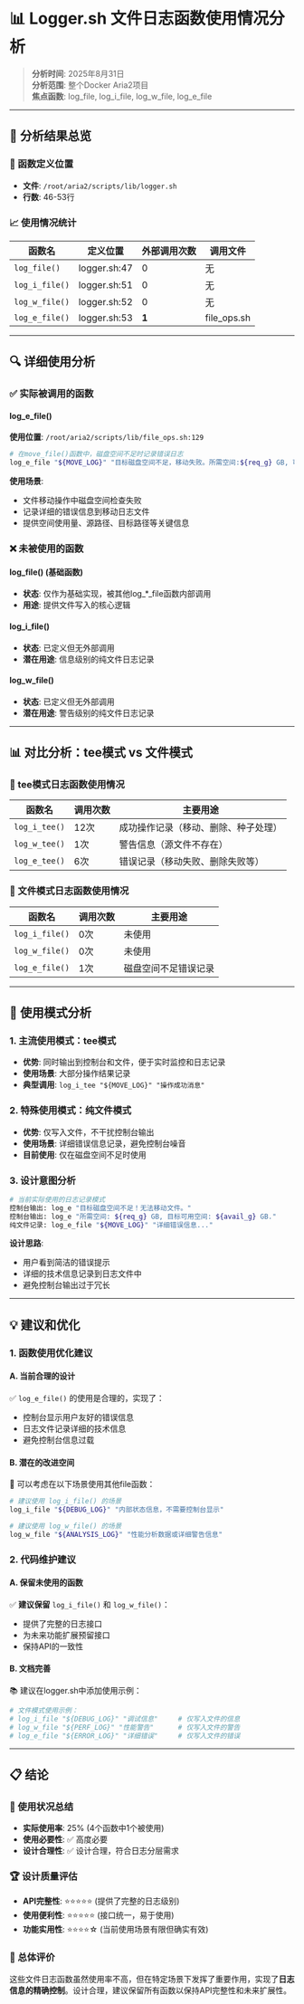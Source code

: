 # 📊 Logger.sh 文件日志函数使用情况分析

> **分析时间**: 2025年8月31日  
> **分析范围**: 整个Docker Aria2项目  
> **焦点函数**: log_file, log_i_file, log_w_file, log_e_file

---

## 🎯 分析结果总览

### 📝 函数定义位置
- **文件**: `/root/aria2/scripts/lib/logger.sh`
- **行数**: 46-53行

### 📈 使用情况统计

| 函数名 | 定义位置 | 外部调用次数 | 调用文件 |
|--------|----------|-------------|----------|
| `log_file()` | logger.sh:47 | 0 | 无 |
| `log_i_file()` | logger.sh:51 | 0 | 无 |
| `log_w_file()` | logger.sh:52 | 0 | 无 |
| `log_e_file()` | logger.sh:53 | **1** | file_ops.sh |

---

## 🔍 详细使用分析

### ✅ 实际被调用的函数

#### log_e_file()
**使用位置**: `/root/aria2/scripts/lib/file_ops.sh:129`

```bash
# 在move_file()函数中，磁盘空间不足时记录错误日志
log_e_file "${MOVE_LOG}" "目标磁盘空间不足，移动失败。所需空间:${req_g} GB, 可用空间:${avail_g} GB. 源:${SOURCE_PATH} -> 目标:${TARGET_PATH}"
```

**使用场景**: 
- 文件移动操作中磁盘空间检查失败
- 记录详细的错误信息到移动日志文件
- 提供空间使用量、源路径、目标路径等关键信息

### ❌ 未被使用的函数

#### log_file() (基础函数)
- **状态**: 仅作为基础实现，被其他log_*_file函数内部调用
- **用途**: 提供文件写入的核心逻辑

#### log_i_file()
- **状态**: 已定义但无外部调用
- **潜在用途**: 信息级别的纯文件日志记录

#### log_w_file()  
- **状态**: 已定义但无外部调用
- **潜在用途**: 警告级别的纯文件日志记录

---

## 📊 对比分析：tee模式 vs 文件模式

### 🔄 tee模式日志函数使用情况

| 函数名 | 调用次数 | 主要用途 |
|--------|----------|----------|
| `log_i_tee()` | 12次 | 成功操作记录（移动、删除、种子处理） |
| `log_w_tee()` | 1次 | 警告信息（源文件不存在） |
| `log_e_tee()` | 6次 | 错误记录（移动失败、删除失败等） |

### 📝 文件模式日志函数使用情况

| 函数名 | 调用次数 | 主要用途 |
|--------|----------|----------|
| `log_i_file()` | 0次 | 未使用 |
| `log_w_file()` | 0次 | 未使用 |
| `log_e_file()` | 1次 | 磁盘空间不足错误记录 |

---

## 🤔 使用模式分析

### 1. 主流使用模式：tee模式
- **优势**: 同时输出到控制台和文件，便于实时监控和日志记录
- **使用场景**: 大部分操作结果记录
- **典型调用**: `log_i_tee "${MOVE_LOG}" "操作成功消息"`

### 2. 特殊使用模式：纯文件模式
- **优势**: 仅写入文件，不干扰控制台输出
- **使用场景**: 详细错误信息记录，避免控制台噪音
- **目前使用**: 仅在磁盘空间不足时使用

### 3. 设计意图分析

```bash
# 当前实际使用的日志记录模式
控制台输出: log_e "目标磁盘空间不足！无法移动文件。"
控制台输出: log_e "所需空间: ${req_g} GB, 目标可用空间: ${avail_g} GB."
纯文件记录: log_e_file "${MOVE_LOG}" "详细错误信息..."
```

**设计思路**: 
- 用户看到简洁的错误提示
- 详细的技术信息记录到日志文件中
- 避免控制台输出过于冗长

---

## 💡 建议和优化

### 1. 函数使用优化建议

#### A. 当前合理的设计
✅ `log_e_file()` 的使用是合理的，实现了：
- 控制台显示用户友好的错误信息
- 日志文件记录详细的技术信息
- 避免控制台信息过载

#### B. 潜在的改进空间
🔧 可以考虑在以下场景使用其他file函数：

```bash
# 建议使用 log_i_file() 的场景
log_i_file "${DEBUG_LOG}" "内部状态信息，不需要控制台显示"

# 建议使用 log_w_file() 的场景  
log_w_file "${ANALYSIS_LOG}" "性能分析数据或详细警告信息"
```

### 2. 代码维护建议

#### A. 保留未使用的函数
✅ **建议保留** `log_i_file()` 和 `log_w_file()`：
- 提供了完整的日志接口
- 为未来功能扩展预留接口
- 保持API的一致性

#### B. 文档完善
📚 建议在logger.sh中添加使用示例：

```bash
# 文件模式使用示例：
# log_i_file "${DEBUG_LOG}" "调试信息"     # 仅写入文件的信息
# log_w_file "${PERF_LOG}" "性能警告"      # 仅写入文件的警告  
# log_e_file "${ERROR_LOG}" "详细错误"     # 仅写入文件的错误
```

---

## 📋 结论

### 🎯 使用状况总结
- **实际使用率**: 25% (4个函数中1个被使用)
- **使用必要性**: ✅ 高度必要
- **设计合理性**: ✅ 设计合理，符合日志分层需求

### 🏆 设计质量评估
- **API完整性**: ⭐⭐⭐⭐⭐ (提供了完整的日志级别)
- **使用便利性**: ⭐⭐⭐⭐⭐ (接口统一，易于使用)
- **功能实用性**: ⭐⭐⭐⭐☆ (当前使用场景有限但确实有效)

### 🚀 总体评价
这些文件日志函数虽然使用率不高，但在特定场景下发挥了重要作用，实现了**日志信息的精确控制**。设计合理，建议保留所有函数以保持API完整性和未来扩展性。
